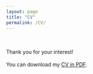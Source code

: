 ```yaml
---
layout: page
title: "CV"
permalink: /CV/
---
```


<br/>
<br/>
Thank you for your interest! 
<br/>
<br/>
You can download my <a href="https://pennstateoffice365-my.sharepoint.com/:b:/g/personal/ybz5440_psu_edu/EWgY0aI6PGpErYwl9HJh6GYBxtQENbkErmmYi7pm3-H0Ww?e=vxXc96" target="_blank">CV in PDF</a>.
